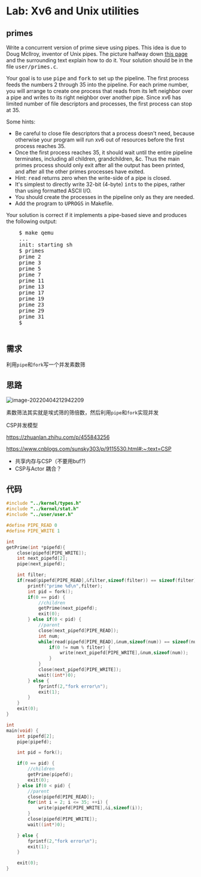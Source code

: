 <h1>Lab: Xv6 and Unix utilities</h1>
<h2>primes <script>g("moderate")</script><script>g("hard")</script></h2>

<div class="required">
  <p>Write a concurrent version of prime sieve using pipes.  This idea
    is due to Doug McIlroy, inventor of Unix pipes.  The picture
    halfway down <a href="http://swtch.com/~rsc/thread/">this page</a>
    and the surrounding text explain how to do it.  Your
    solution should be in the file <tt>user/primes.c</tt>.
</div>
<p>Your goal is to use <tt>pipe</tt> and <tt>fork</tt> to set up
the pipeline. The first process feeds the numbers 2 through 35
into the pipeline.  For each prime number, you will arrange to
create one process that reads from its left neighbor over a pipe
and writes to its right neighbor over another pipe. Since xv6 has
limited number of file descriptors and processes, the first
process can stop at 35.</p>



<p>Some hints:
  <ul>
    <li>Be careful to close file descriptors that a process doesn't
    need, because otherwise your program will run xv6 out of resources
    before the first process reaches 35.
    <li>Once the first process reaches 35, it should wait until the
entire pipeline terminates, including all children, grandchildren,
&c. Thus the main primes process should only exit after all the
output has been printed, and after all the other primes processes
have exited.
    <li>Hint: <tt>read</tt> returns zero when the write-side of
a pipe is closed.
	<li>It's simplest to directly write 32-bit (4-byte) <tt>int</tt>s to the
    pipes, rather than using formatted ASCII I/O.
	<li>You should create the processes in the pipeline only as they are
  needed.
	<li>Add the program to <tt>UPROGS</tt> in Makefile.
  </ul>


<p>Your solution is correct if it implements a pipe-based
sieve and produces the following output:
  <pre>
    $ <kbd>make qemu</kbd>
    ...
    init: starting sh
    $ <kbd>primes</kbd>
    prime 2
    prime 3
    prime 5
    prime 7
    prime 11
    prime 13
    prime 17
    prime 19
    prime 23
    prime 29
    prime 31
    $
  </pre>

## 需求

利用`pipe`和`fork`写一个并发素数筛

## 思路

![image-20220404212942209](../../../../../../.config/Typora/typora-user-images/image-20220404212942209.png)

素数筛法其实就是埃式筛的筛倍数，然后利用`pipe`和`fork`实现并发

CSP并发模型

https://zhuanlan.zhihu.com/p/455843256

https://www.cnblogs.com/sunsky303/p/9115530.html#:~:text=CSP

* 共享内存与CSP（不要用buf?)
* CSP与Actor 耦合？





## 代码

```c
#include "../kernel/types.h"
#include "../kernel/stat.h"
#include "../user/user.h"

#define PIPE_READ 0
#define PIPE_WRITE 1

int 
getPrime(int *pipefd){
	close(pipefd[PIPE_WRITE]);
	int next_pipefd[2];
	pipe(next_pipefd);

	int filter;
	if(read(pipefd[PIPE_READ],&filter,sizeof(filter)) == sizeof(filter)) {
		printf("prime %d\n",filter);
		int pid = fork();
		if(0 == pid) {
			//children
			getPrime(next_pipefd);
			exit(0);
		} else if(0 < pid) {
			//parent
			close(next_pipefd[PIPE_READ]);
			int num;
			while(read(pipefd[PIPE_READ],&num,sizeof(num)) == sizeof(num)) {
				if(0 != num % filter) {
					write(next_pipefd[PIPE_WRITE],&num,sizeof(num));
				}
			}
			close(next_pipefd[PIPE_WRITE]);
			wait((int*)0);
		} else {
			fprintf(2,"fork error\n");
			exit(1);
		}
	}
	exit(0);
}

int
main(void) {
	int pipefd[2];
	pipe(pipefd);

	int pid = fork();

	if(0 == pid) {
		//children 
		getPrime(pipefd);
		exit(0);
	} else if(0 < pid) {
		//parent
		close(pipefd[PIPE_READ]);
		for(int i = 2; i <= 35; ++i) {
			write(pipefd[PIPE_WRITE],&i,sizeof(i));
		}
		close(pipefd[PIPE_WRITE]);
		wait((int*)0);

	} else {
		fprintf(2,"fork error\n");
		exit(1);
	}

	exit(0);
} 
```

